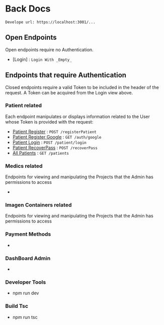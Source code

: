 # Back Docs

`Develope url: https://localhost:3001/...`

## Open Endpoints

Open endpoints require no Authentication.

- [Login] : `Login With _Empty_`

## Endpoints that require Authentication

Closed endpoints require a valid Token to be included in the header of the
request. A Token can be acquired from the Login view above.

### Patient related

Each endpoint manipulates or displays information related to the User whose
Token is provided with the request:

- [Patient Register](./readme/patientRoute/registerPatient.md) : `POST /registerPatient`
- [Patient Register Google](./readme/Auth0/Auth0Google.md) : `GET /auth/google`
- [Patient Login](./readme/patientRoute/login.md) : `POST /patient/login`
- [Patient RecoverPass](./readme/patientRoute/recoverPass.md) : `POST /recoverPass`
- [All Patients](./readme/patientRoute/getAllPatients.md) : `GET /patients`

### Medics related

Endpoints for viewing and manipulating the Projects that the Admin
has permissions to access

-

### Imagen Containers related

Endpoints for viewing and manipulating the Projects that the Admin
has permissions to access

### Payment Methods

-

### DashBoard Admin

-

### Developer Tools

- npm run dev

### Build Tsc

- npm run tsc
